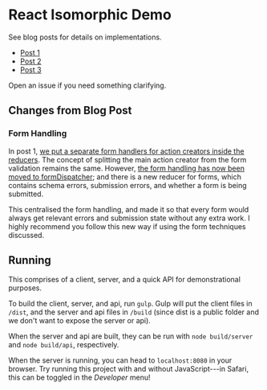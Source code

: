 # React Isomorphic Demo

See blog posts for details on implementations.

* [Post 1](https://medium.com/@jacobp/progressive-enhancement-techniques-for-react-part-1-7a551966e4bf#.4wjw0grw2)
* [Post 2](https://medium.com/@jacobp/progressive-enhancement-techniques-for-react-part-2-5cb21bf308e5#.ugemu980s)
* [Post 3](https://medium.com/@jacobp/progressive-enhancement-techniques-for-react-part-3-117e8d191b33#.nhrqqjxyu)

Open an issue if you need something clarifying.

## Changes from Blog Post

### Form Handling

In post 1, [we put a separate form handlers for action creators inside the reducers](https://medium.com/@jacobp100/see-readme-4029b6c93733#.pb9xfm8pv). The concept of splitting the main action creator from the form validation remains the same. However, [the form handling has now been moved to formDispatcher](https://github.com/jacobp100/react-isomophic-demo/commit/09009b73070aaf3f0adfb32f63600f24cfdf8114); and there is a new reducer for forms, which contains schema errors, submission errors, and whether a form is being submitted.

This centralised the form handling, and made it so that every form would always get relevant errors and submission state without any extra work. I highly recommend you follow this new way if using the form techniques discussed.

## Running

This comprises of a client, server, and a quick API for demonstrational purposes.

To build the client, server, and api, run `gulp`. Gulp will put the client files in `/dist`, and the server and api files in `/build` (since dist is a public folder and we don't want to expose the server or api).

When the server and api are built, they can be run with `node build/server` and `node build/api`, respectively.

When the server is running, you can head to `localhost:8080` in your browser. Try running this project with and without JavaScript---in Safari, this can be toggled in the
*Developer* menu!
